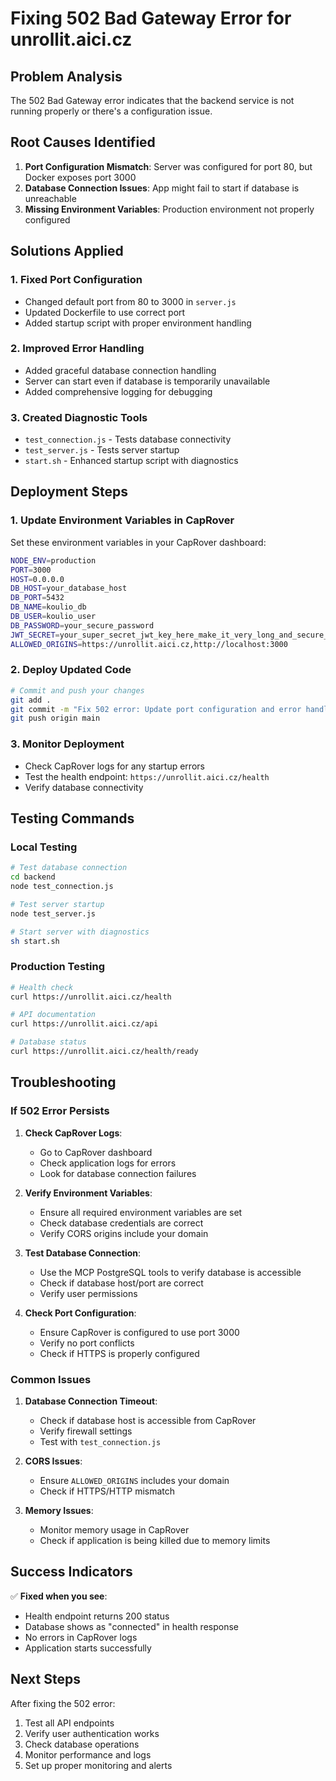 # Fixing 502 Bad Gateway Error for unrollit.aici.cz

## Problem Analysis

The 502 Bad Gateway error indicates that the backend service is not running properly or there's a configuration issue.

## Root Causes Identified

1. **Port Configuration Mismatch**: Server was configured for port 80, but Docker exposes port 3000
2. **Database Connection Issues**: App might fail to start if database is unreachable
3. **Missing Environment Variables**: Production environment not properly configured

## Solutions Applied

### 1. Fixed Port Configuration
- Changed default port from 80 to 3000 in `server.js`
- Updated Dockerfile to use correct port
- Added startup script with proper environment handling

### 2. Improved Error Handling
- Added graceful database connection handling
- Server can start even if database is temporarily unavailable
- Added comprehensive logging for debugging

### 3. Created Diagnostic Tools
- `test_connection.js` - Tests database connectivity
- `test_server.js` - Tests server startup
- `start.sh` - Enhanced startup script with diagnostics

## Deployment Steps

### 1. Update Environment Variables in CapRover
Set these environment variables in your CapRover dashboard:

```bash
NODE_ENV=production
PORT=3000
HOST=0.0.0.0
DB_HOST=your_database_host
DB_PORT=5432
DB_NAME=koulio_db
DB_USER=koulio_user
DB_PASSWORD=your_secure_password
JWT_SECRET=your_super_secret_jwt_key_here_make_it_very_long_and_secure_at_least_32_characters
ALLOWED_ORIGINS=https://unrollit.aici.cz,http://localhost:3000
```

### 2. Deploy Updated Code
```bash
# Commit and push your changes
git add .
git commit -m "Fix 502 error: Update port configuration and error handling"
git push origin main
```

### 3. Monitor Deployment
- Check CapRover logs for any startup errors
- Test the health endpoint: `https://unrollit.aici.cz/health`
- Verify database connectivity

## Testing Commands

### Local Testing
```bash
# Test database connection
cd backend
node test_connection.js

# Test server startup
node test_server.js

# Start server with diagnostics
sh start.sh
```

### Production Testing
```bash
# Health check
curl https://unrollit.aici.cz/health

# API documentation
curl https://unrollit.aici.cz/api

# Database status
curl https://unrollit.aici.cz/health/ready
```

## Troubleshooting

### If 502 Error Persists

1. **Check CapRover Logs**:
   - Go to CapRover dashboard
   - Check application logs for errors
   - Look for database connection failures

2. **Verify Environment Variables**:
   - Ensure all required environment variables are set
   - Check database credentials are correct
   - Verify CORS origins include your domain

3. **Test Database Connection**:
   - Use the MCP PostgreSQL tools to verify database is accessible
   - Check if database host/port are correct
   - Verify user permissions

4. **Check Port Configuration**:
   - Ensure CapRover is configured to use port 3000
   - Verify no port conflicts
   - Check if HTTPS is properly configured

### Common Issues

1. **Database Connection Timeout**:
   - Check if database host is accessible from CapRover
   - Verify firewall settings
   - Test with `test_connection.js`

2. **CORS Issues**:
   - Ensure `ALLOWED_ORIGINS` includes your domain
   - Check if HTTPS/HTTP mismatch

3. **Memory Issues**:
   - Monitor memory usage in CapRover
   - Check if application is being killed due to memory limits

## Success Indicators

✅ **Fixed when you see**:
- Health endpoint returns 200 status
- Database shows as "connected" in health response
- No errors in CapRover logs
- Application starts successfully

## Next Steps

After fixing the 502 error:
1. Test all API endpoints
2. Verify user authentication works
3. Check database operations
4. Monitor performance and logs
5. Set up proper monitoring and alerts

